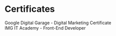 # Certificates
Google Digital Garage - Digital Marketing Certificate <br>
IMG IT Academy - Front-End Developer

